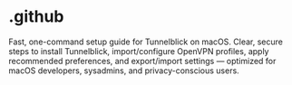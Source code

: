 # .github
Fast, one-command setup guide for Tunnelblick on macOS. Clear, secure steps to install Tunnelblick, import/configure OpenVPN profiles, apply recommended preferences, and export/import settings — optimized for macOS developers, sysadmins, and privacy-conscious users.
